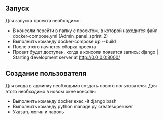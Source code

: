 ## Запуск
Для запуска проекта необходимо:
- В консоли перейти в папку с проектом, в которой находится файл docker-compose.yml 
(Admin_panel_sprint_2)
- Выполнить команду docker-compose up --build
- После этого начнется сборка проекта
- Проект будет доступен, когда в консоли появится запись: 
django   | Starting development server at http://0.0.0.0:8000/ 

## Создание пользователя 
Для входа в админку необходимо создать нового пользователя. 
Для этого необходимо в новом окне консоли:
- Выполнить команду docker exec -it django bash
- Выполнить команду python manage.py createsuperuser
- Указать логин и пароль